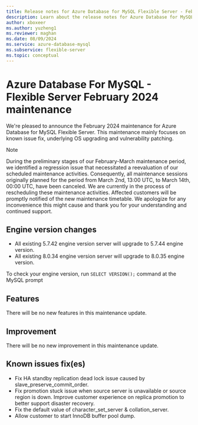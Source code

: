 ```yaml
---
title: Release notes for Azure Database for MySQL Flexible Server - February 2024
description: Learn about the release notes for Azure Database for MySQL Flexible Server February 2024.
author: xboxeer
ms.author: yuzheng1
ms.reviewer: maghan
ms.date: 08/09/2024
ms.service: azure-database-mysql
ms.subservice: flexible-server
ms.topic: conceptual
---
```


# Azure Database For MySQL - Flexible Server February 2024 maintenance

We're pleased to announce the February 2024 maintenance for Azure Database for MySQL Flexible Server. This maintenance mainly focuses on known issue fix, underlying OS upgrading and vulnerability patching.

> [!NOTE]  
> During the preliminary stages of our February-March maintenance period, we identified a regression issue that necessitated a reevaluation of our scheduled maintenance activities. Consequently, all maintenance sessions originally planned for the period from March 2nd, 13:00 UTC, to March 14th, 00:00 UTC, have been canceled. We are currently in the process of rescheduling these maintenance activities. Affected customers will be promptly notified of the new maintenance timetable. We apologize for any inconvenience this might cause and thank you for your understanding and continued support.

## Engine version changes

- All existing 5.7.42 engine version server will upgrade to 5.7.44 engine version.
- All existing 8.0.34 engine version server will upgrade to 8.0.35 engine version.

To check your engine version, run `SELECT VERSION();` command at the MySQL prompt

## Features

There will be no new features in this maintenance update.

## Improvement

There will be no new improvement in this maintenance update.

## Known issues fix(es)

- Fix HA standby replication dead lock issue caused by slave_preserve_commit_order.
- Fix promotion stuck issue when source server is unavailable or source region is down. Improve customer experience on replica promotion to better support disaster recovery.
- Fix the default value of character_set_server & collation_server.
- Allow customer to start InnoDB buffer pool dump.
